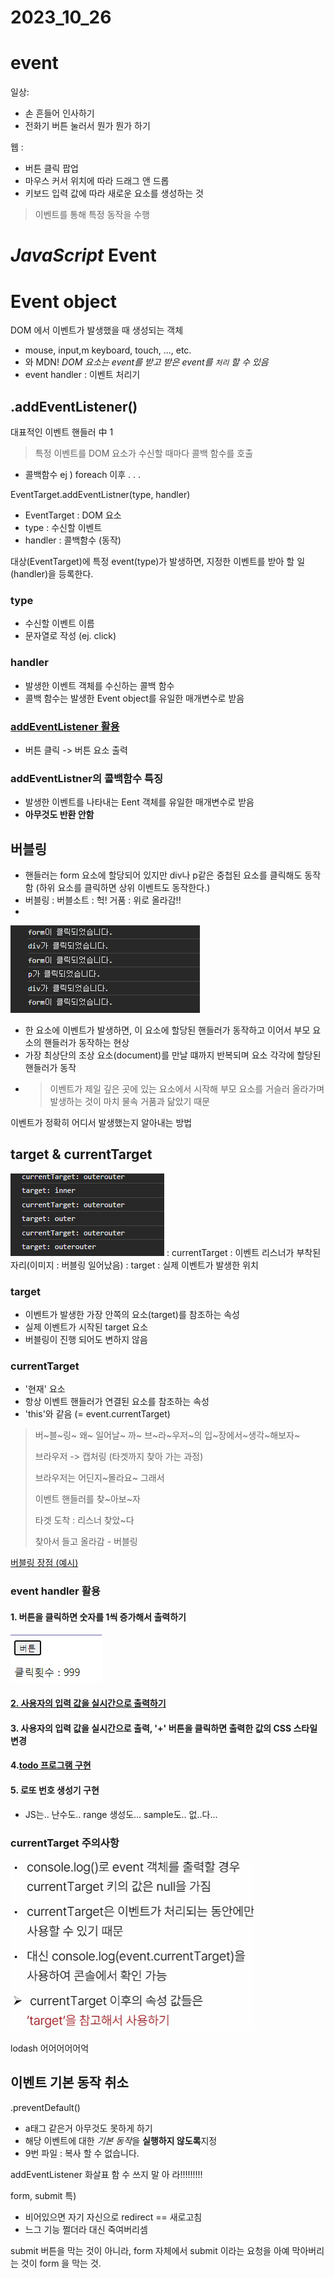 # 2023_10_26


# **event**
일상:
- 손 흔들어 인사하기 
- 전화기 버튼 눌러서 뭔가 뭔가 하기

웹 :
- 버튼 클릭 팝업
- 마우스 커서 위치에 따라 드래그 앤 드롭
- 키보드 입력 값에 따라 새로운 요소를 생성하는 것
> 이벤트를 통해 특정 동작을 수행

# *JavaScript* **Event**

# Event object
DOM 에서 이벤트가 발생했을 때 생성되는 객체
- mouse, input,m keyboard, touch, ..., etc.
- 와 MDN!
*DOM 요소는 event를 받고 받은 event를 `처리` 할 수 있음*
- event handler : 이벤트 처리기

## .addEventListener()
대표적인 이벤트 핸들러 中 1
> 특정 이벤트를 DOM 요소가 수신할 때마다 콜백 함수를 호출
- 콜백함수 ej ) foreach 이후 . . .

EventTarget.addEventListner(type, handler)
- EventTarget : DOM 요소
- type : 수신할 이벤트
- handler : 콜백함수 (동작)

대상(EventTarget)에 특정 event(type)가 발생하면, 지정한 이벤트를 받아 할 일(handler)을 등록한다.

### type
- 수신할 이벤트 이름
- 문자열로 작성 (ej. click)

### handler 
- 발생한 이벤트 객체를 수신하는 콜백 함수
- 콜백 함수는 발생한 Event object를 유일한 매개변수로 받음

### [addEventListener 활용](./lo_que_hecho.md/#addeventlistener-활용)
- 버튼 클릭 -> 버튼 요소 출력

### addEventListner의 콜백함수 특징
- 발생한 이벤트를 나타내는 Eent 객체를 유일한 매개변수로 받음
-  **아무것도 반환 안함**

## 버블링
- 핸들러는 form 요소에 할당되어 있지만 div나 p같은 중첩된 요소를 클릭해도 동작함 (하위 요소를 클릭하면 상위 이벤트도 동작한다.)
- 버블링 : 버블소트 : 헉! 거품 : 위로 올라감!!
- 
![Alt text](image.png)


- 한 요소에 이벤트가 발생하면, 이 요소에 할당된 핸들러가 동작하고 이어서 부모 요소의 핸들러가 동작하는 현상
- 가장 최상단의 조상 요소(document)를 만날 떄까지 반복되며 요소 각각에 할당된 핸들러가 동작
-  > 이벤트가 제일 깊은 곳에 있는 요소에서 시작해 부모 요소를 거슬러 올라가며 발생하는 것이 마치 물속 거품과 닮았기 때문

이벤트가 정확히 어디서 발생했는지 알아내는 방법

## target & currentTarget

![Alt text](image-1.png)
: currentTarget :  이벤트 리스너가 부착된 자리(이미지 : 버블링 일어났음)
: target : 실제 이벤트가 발생한 위치 

### target
- 이벤트가 발생한 가장 안쪽의 요소(target)를 참조하는 속성
- 실제 이벤트가 시작된 target 요소
- 버블링이 진행 되어도 변하지 않음
### currentTarget
- '현재' 요소
- 항상 이벤트 핸들러가 연결된 요소를 참조하는 속성
- 'this'와 같음 (= event.currentTarget)


> 버~블~링~ 왜~ 일어날~ 까~ 브~라~우저~의 입~장에서~생각~해보자~
>
>  브라우저 -> 캡처링 (타겟까지 찾아 가는 과정)
>
> 브라우저는 어딘지~몰라요~ 그래서
> 
> 이벤트 핸들러를 찾~아보~자
>
> 타겟 도착 : 리스너 찾았~다
>
> 찾아서 들고 올라감 - 버블링

[버블링 장점  (예시)](/lo_que_hecho.md/#버블링-장점)

### event handler 활용

#### 1. 버튼을 클릭하면 숫자를 1씩 증가해서 출력하기

![Alt text](image-2.png)

#### [2. 사용자의 입력 값을 실시간으로 출력하기](/lo_que_hecho.md/#2사용자의-입력-값을-실시간으로-출력하기)
  
#### 3. 사용자의 입력 값을 실시간으로 출력, '+' 버튼을 클릭하면 출력한 값의 CSS 스타일 변경
#### 4.[todo 프로그램 구현 ](/lo_que_hecho.md/#4-todo)
#### 5. 로또 번호 생성기 구현
- JS는.. 난수도.. range 생성도... sample도.. 없..다...


### currentTarget 주의사항

![Alt text](image-3.png)


lodash 어어어어어억

## 이벤트 기본 동작 취소
.preventDefault()
- a태그 같은거 아무것도 못하게 하기
- 해당 이벤트에 대한 *기본 동작*을 **실행하지 않도록**지정
- 9번 파일 : 복사 할 수 없습니다.

addEventListener 화살표 함 수 쓰지 말 아 라!!!!!!!!!


form, submit 특) 
- 비어있으면 자기 자신으로 redirect == 새로고침
- 느그 기능 쩔더라 대신 죽여버리셈


submit 버튼을 막는 것이 아니라, form 자체에서 submit 이라는 요청을 아예 막아버리는 것이 form 을 막는 것.


